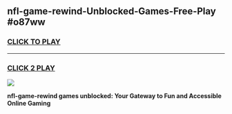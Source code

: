 
## nfl-game-rewind-Unblocked-Games-Free-Play #o87ww
<h3>
<a href="https://us.freeplayer.one?title=nfl-game-rewind&ref=9M">CLICK TO PLAY</a></h3>
<hr>

<h3>
<a href="https://us.freeplayer.one?title=nfl-game-rewind&ref=9M">CLICK 2 PLAY</a>
  
</h3>

<a href="https://us.freeplayer.one?title=nfl-game-rewind&ref=9M"><img src="https://clearcache.store/games.png"></a>


**nfl-game-rewind games unblocked: Your Gateway to Fun and Accessible Online Gaming**

